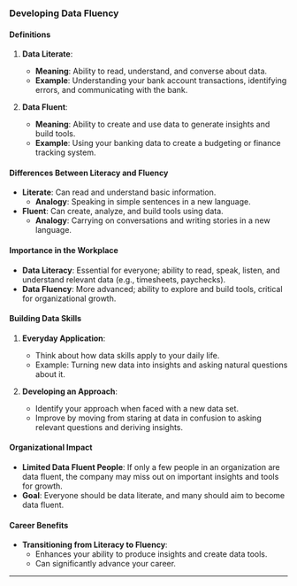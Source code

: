 ### Developing Data Fluency

#### Definitions
1. **Data Literate**:
   - **Meaning**: Ability to read, understand, and converse about data.
   - **Example**: Understanding your bank account transactions, identifying errors, and communicating with the bank.

2. **Data Fluent**:
   - **Meaning**: Ability to create and use data to generate insights and build tools.
   - **Example**: Using your banking data to create a budgeting or finance tracking system.

#### Differences Between Literacy and Fluency
- **Literate**: Can read and understand basic information.
  - **Analogy**: Speaking in simple sentences in a new language.
- **Fluent**: Can create, analyze, and build tools using data.
  - **Analogy**: Carrying on conversations and writing stories in a new language.

#### Importance in the Workplace
- **Data Literacy**: Essential for everyone; ability to read, speak, listen, and understand relevant data (e.g., timesheets, paychecks).
- **Data Fluency**: More advanced; ability to explore and build tools, critical for organizational growth.

#### Building Data Skills
1. **Everyday Application**:
   - Think about how data skills apply to your daily life.
   - Example: Turning new data into insights and asking natural questions about it.

2. **Developing an Approach**:
   - Identify your approach when faced with a new data set.
   - Improve by moving from staring at data in confusion to asking relevant questions and deriving insights.

#### Organizational Impact
- **Limited Data Fluent People**: If only a few people in an organization are data fluent, the company may miss out on important insights and tools for growth.
- **Goal**: Everyone should be data literate, and many should aim to become data fluent.

#### Career Benefits
- **Transitioning from Literacy to Fluency**: 
  - Enhances your ability to produce insights and create data tools.
  - Can significantly advance your career.

---

